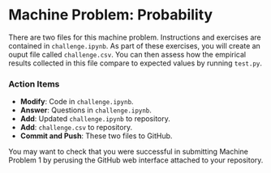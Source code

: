# Machine Problem: Probability

There are two files for this machine problem.
Instructions and exercises are contained in `challenge.ipynb`.
As part of these exercises, you will create an ouput file called `challenge.csv`.
You can then assess how the empirical results collected in this file compare to expected values by running `test.py`.

### Action Items

* __Modify__: Code in `challenge.ipynb`.
* __Answer__: Questions in `challenge.ipynb`.
* __Add__: Updated `challenge.ipynb` to repository.
* __Add__: `challenge.csv` to repository.
* __Commit and Push__: These two files to GitHub.

You may want to check that you were successful in submitting Machine Problem 1 by perusing the GitHub web interface attached to your repository.
